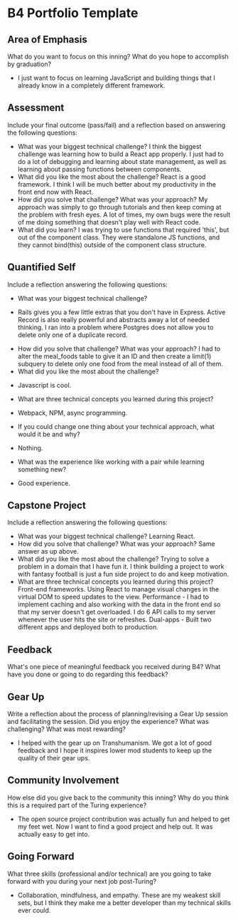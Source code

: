 # B4 Portfolio Template

## Area of Emphasis

What do you want to focus on this inning? What do you hope to accomplish by graduation?

* I just want to focus on learning JavaScript and building things that I already know in a completely different framework.

## Assessment

Include your final outcome (pass/fail) and a reflection based on answering the following questions:

* What was your biggest technical challenge?
I think the biggest challenge was learning how to build a React app properly. I just had to do a lot of debugging and learning about state management, as well as learning about passing functions between components.
* What did you like the most about the challenge?
React is a good framework. I think I will be much better about my productivity in the front end now with React.
* How did you solve that challenge? What was your approach?
My approach was simply to go through tutorials and then keep coming at the problem with fresh eyes. A lot of times, my own bugs were the result of me doing something that doesn't play well with React code.
* What did you learn?
I was trying to use functions that required 'this', but out of the component class. They were standalone JS functions, and they cannot bind(this) outside of the component class structure.

## Quantified Self

Include a reflection answering the following questions:

* What was your biggest technical challenge?
- Rails gives you a few little extras that you don't have in Express. Active Record is also really powerful and abstracts away
a lot of needed thinking. I ran into a problem where Postgres does not allow you to delete only one of a duplicate record.
* How did you solve that challenge? What was your approach?
 I had to alter the meal_foods table to give it an ID and then create a limit(1) subquery to delete only one food from the meal instead of all of them.
* What did you like the most about the challenge?
- Javascript is cool.
* What are three technical concepts you learned during this project?
- Webpack, NPM, async programming.
* If you could change one thing about your technical approach, what would it be and why?
- Nothing.
* What was the experience like working with a pair while learning something new?
- Good experience.

## Capstone Project

Include a reflection answering the following questions:

* What was your biggest technical challenge?
Learning React.
* How did you solve that challenge? What was your approach?
Same answer as up above.
* What did you like the most about the challenge?
Trying to solve a problem in a domain that I have fun it. I think building a project to work with fantasy football is just a fun side project to do and keep motivation.
* What are three technical concepts you learned during this project?
Front-end frameworks. Using React to manage visual changes in the virtual DOM to speed updates to the view.
Performance - I had to implement caching and also working with the data in the front end so that my server doesn't get overloaded. I do 6 API calls to my server whenever the user hits the site or refreshes.
Dual-apps - Built two different apps and deployed both to production.
## Feedback

What's one piece of meaningful feedback you received during B4? What have you done or going to do regarding this feedback?

## Gear Up

Write a reflection about the process of planning/revising a Gear Up session and facilitating the session. Did you enjoy the experience? What was challenging? What was most rewarding?
* I helped with the gear up on Transhumanism. We got a lot of good feedback and I hope it inspires lower mod students to keep up the quality of their gear ups.

## Community Involvement

How else did you give back to the community this inning? Why do you think this is a required part of the Turing experience?
* The open source project contribution was actually fun and helped to get my feet wet. Now I want to find a good project and help out. It was actually easy to get into.

## Going Forward

What three skills (professional and/or technical) are you going to take forward with you during your next job post-Turing?
* Collaboration, mindfulness, and empathy. These are my weakest skill sets, but I think they make me a better developer than my technical skills ever could.
